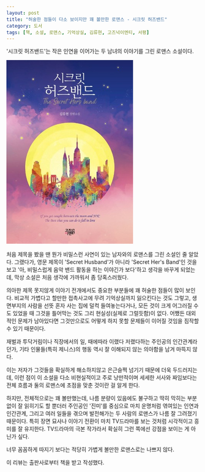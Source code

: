 ```yaml
---
layout: post
title: "허술한 점들이 다소 보이지만 꽤 볼만한 로맨스 - 시크릿 허즈밴드"
category: 도서
tags: [책, 소설, 로맨스, 기억상실, 김류현, 고즈넉이엔티, 서평]
---
```


'시크릿 허즈밴드'는
작은 인연을 이어가는 두 남녀의 이야기를 그린 로맨스 소설이다.

![표지](/images/book/secret-hers-band-book-h480.jpg)

처음 제목을 봤을 땐 뭔가 비밀스런 사연이 있는 남자와의 로맨스를 그린 소설인 줄 알았다.
그랬다가, 영문 제목이 'Secret Husband'가 아니라 'Secret Her's Band'인 것을 보고
'아, 비밀스럽게 음악 밴드 활동을 하는 이야긴가 보다'하고 생각을 바꾸게 되었는데,
막상 소설은 처음 생각에 가까워서 좀 당혹스러웠다.

의아한 제목 못지않게 이야기 전개에서도 중요한 부분들에 꽤 허술한 점들이 많이 보인다.
비교적 가볍다고 할만한 접촉사고에 무려 기억상실까지 잃으킨다는 것도 그렇고,
생면부지의 사람을 선뜻 혼자 사는 집에 덜컥 들여놓는다거나,
모든 것이 크게 어그러질 수도 있었을 때 그것을 틀어막는 것도 그리 현실성(실제로 그럴듯함)이 없다.
어쨌든 대외적인 문제가 남아있다면 그것만으로도 어떻게 하지 못할 문제들이 이어질 것임을 짐작할 수 있기 때문이다.

재벌과 투닥거림이나 직장에서의 일,
때에따라 이랬다 저랬다하는 주인공의 인간관계라던가,
기타 인물들(특히 제니스)의 행동 역시 잘 이해되지 않는 의아함을 남겨 마뜩지 않다.

이는 저자가 그것들을 확실하게 해소하지않고 은근슬쩍 넘기기 때문에 더욱 두드러지는데,
이런 점이 이 소설을 다소 비현실적이고 주로 낭만적이며
세세한 서사와 짜임보다는 전체 흐름과 둘의 로맨스에 초점을 맞춘 것이란 걸 알게 한다.

하지만, 전체적으로는 꽤 볼만했는데,
나름 분량이 있음에도 불구하고 딱히 막히는 부분없이 잘 읽히기도 할 뿐더러
주인공인 '진미'를 중심으로 마치 운명처럼 엮여있는 인연과 인간관계,
그리고 여러 일들을 겪으며 발전해가는 두 사람의 로맨스가 나름 잘 그려졌기 때문이다.
특히 장면 묘사나 이야기 전환이 마치 TV드라마를 보는 것처럼 시각적이고 흥미를 잘 유지한다.
TV드라마의 극본 작가라서 확실히 그런 쪽에선 강점을 보이는 게 아닌가 싶다.

너무 꼼꼼하게 따지기 보다는
적당히 가볍게 볼만한 로맨스로는 나쁘지 않다.



<div class="im im-info">
이 리뷰는 출판사로부터 책을 받고 작성했다.
</div>
